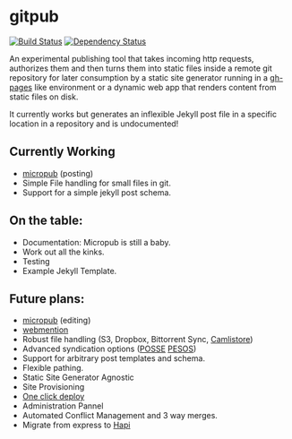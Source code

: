 gitpub
======

[![Build Status](https://travis-ci.org/bcomnes/gitpub.svg)](https://travis-ci.org/bcomnes/gitpub)
[![Dependency Status](https://gemnasium.com/bcomnes/gitpub.svg)](https://gemnasium.com/bcomnes/gitpub)


An experimental publishing tool that takes incoming http requests, authorizes them and then turns them into static files inside a remote git repository for later consumption by a static site generator running in a [gh-pages](https://pages.github.com/) like environment or a dynamic web app that renders content from static files on disk.

It currently works but generates an inflexible Jekyll post file in a specific location in a repository and is undocumented!

## Currently Working

- [micropub](http://indiewebcamp.com/micropub) (posting)
- Simple File handling for small files in git.
- Support for a simple jekyll post schema.

## On the table:

- Documentation:  Micropub is still a baby.
- Work out all the kinks.
- Testing
- Example Jekyll Template.

## Future plans:

- [micropub](http://indiewebcamp.com/micropub) (editing)
- [webmention](http://indiewebcamp.com/micropub)
- Robust file handling (S3, Dropbox, Bittorrent Sync, [Camlistore](https://camlistore.org/))
- Advanced syndication options ([POSSE](http://indiewebcamp.com/POSSE) [PESOS](http://indiewebcamp.com/PESOS))
- Support for arbitrary post templates and schema.
- Flexible pathing.
- Static Site Generator Agnostic
- Site Provisioning
- [One click deploy](https://blog.heroku.com/archives/2014/8/7/heroku-button)
- Administration Pannel
- Automated Conflict Management and 3 way merges.
- Migrate from express to [Hapi](https://github.com/hapijs/hapi)

